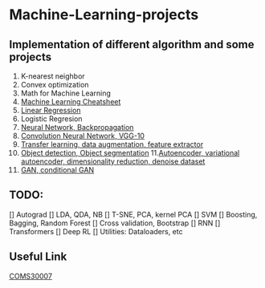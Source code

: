 # Machine-Learning-projects

## Implementation of different algorithm and some projects

1. K-nearest neighbor
2. Convex optimization
3. Math for Machine Learning
4. [Machine Learning Cheatsheet](https://github.com/chuducthang77/Machine-Learning-tutorials-and-notes/blob/main/CMPUT267_Cheatsheet.pdf)
5. [Linear Regression](https://github.com/chuducthang77/Machine-Learning-tutorials-and-notes/blob/main/1_LR.ipynb)
6. Logistic Regresion
7. [Neural Network, Backpropagation](https://github.com/chuducthang77/Machine-Learning-tutorials-and-notes/blob/main/2_NN.ipynb)
8.  [Convolution Neural Network, VGG-10](https://github.com/chuducthang77/Machine-Learning-tutorials-and-notes/blob/main/3_CNN.ipynb)
9.   [Transfer learning, data augmentation, feature extractor](https://github.com/chuducthang77/Machine-Learning-tutorials-and-notes/blob/main/4_DA%2CFE.ipynb)
10.    [Object detection, Object segmentation](https://github.com/chuducthang77/Machine-Learning-tutorials-and-notes/blob/main/7_OD%2COS.ipynb)
11.[Autoencoder, variational autoencoder, dimensionality reduction, denoise dataset](https://github.com/chuducthang77/Machine-Learning-tutorials-and-notes/blob/main/5_AE.ipynb)
12. [GAN, conditional GAN](https://github.com/chuducthang77/Machine-Learning-tutorials-and-notes/blob/main/6_GAN.ipynb)

## TODO:
[] Autograd
[] LDA, QDA, NB
[] T-SNE, PCA, kernel PCA
[] SVM
[] Boosting, Bagging, Random Forest
[] Cross validation, Bootstrap
[] RNN
[] Transformers
[] Deep RL
[] Utilities: Dataloaders, etc




## Useful Link

[COMS30007](https://github.com/carlhenrikek/COMS30007) 
